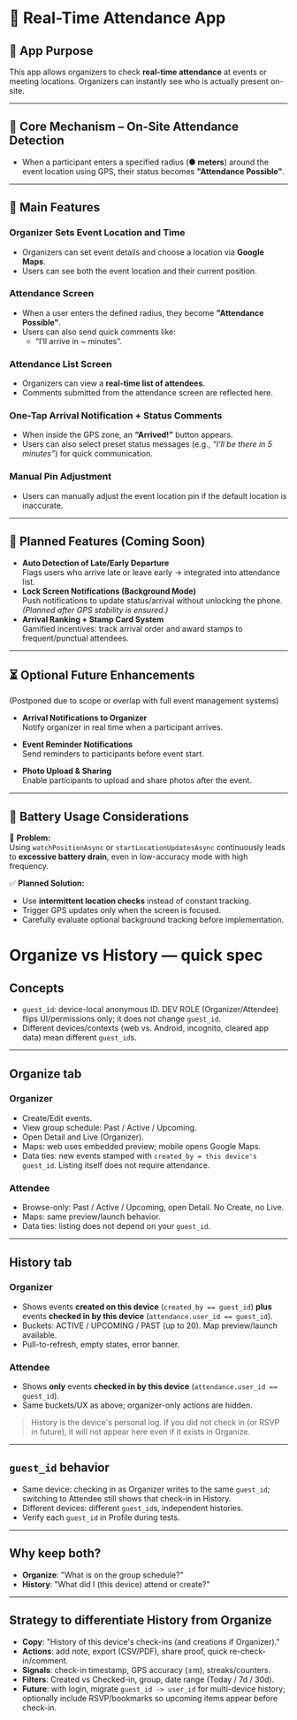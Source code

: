 # 📱 Real-Time Attendance App

## 🎯 App Purpose

This app allows organizers to check **real-time attendance** at events or meeting locations. Organizers can instantly see who is actually present on-site.

---

## 📍 Core Mechanism – On-Site Attendance Detection

- When a participant enters a specified radius (**● meters**) around the event location using GPS, their status becomes **"Attendance Possible"**.

---

## 🚀 Main Features

### Organizer Sets Event Location and Time

- Organizers can set event details and choose a location via **Google Maps**.
- Users can see both the event location and their current position.

### Attendance Screen

- When a user enters the defined radius, they become **"Attendance Possible"**.
- Users can also send quick comments like:
  - “I’ll arrive in ~ minutes”.

### Attendance List Screen

- Organizers can view a **real-time list of attendees**.
- Comments submitted from the attendance screen are reflected here.

### One-Tap Arrival Notification + Status Comments

- When inside the GPS zone, an **“Arrived!”** button appears.
- Users can also select preset status messages (e.g., _“I’ll be there in 5 minutes”_) for quick communication.

### Manual Pin Adjustment

- Users can manually adjust the event location pin if the default location is inaccurate.

---

## 🧩 Planned Features (Coming Soon)

- **Auto Detection of Late/Early Departure**  
  Flags users who arrive late or leave early → integrated into attendance list.
- **Lock Screen Notifications (Background Mode)**  
  Push notifications to update status/arrival without unlocking the phone.  
  _(Planned after GPS stability is ensured.)_
- **Arrival Ranking + Stamp Card System**  
  Gamified incentives: track arrival order and award stamps to frequent/punctual attendees.

---

## ⏳ Optional Future Enhancements

(Postponed due to scope or overlap with full event management systems)

- **Arrival Notifications to Organizer**  
  Notify organizer in real time when a participant arrives.

- **Event Reminder Notifications**  
  Send reminders to participants before event start.

- **Photo Upload & Sharing**  
  Enable participants to upload and share photos after the event.

---

## 🔋 Battery Usage Considerations

🛑 **Problem:**  
Using `watchPositionAsync` or `startLocationUpdatesAsync` continuously leads to **excessive battery drain**, even in low-accuracy mode with high frequency.

✅ **Planned Solution:**

- Use **intermittent location checks** instead of constant tracking.
- Trigger GPS updates only when the screen is focused.
- Carefully evaluate optional background tracking before implementation.

# Organize vs History — quick spec

## Concepts

- `guest_id`: device-local anonymous ID. DEV ROLE (Organizer/Attendee) flips UI/permissions only; it does not change `guest_id`.
- Different devices/contexts (web vs. Android, incognito, cleared app data) mean different `guest_id`s.

---

## Organize tab

### Organizer

- Create/Edit events.
- View group schedule: Past / Active / Upcoming.
- Open Detail and Live (Organizer).
- Maps: web uses embedded preview; mobile opens Google Maps.
- Data ties: new events stamped with `created_by = this device's guest_id`. Listing itself does not require attendance.

### Attendee

- Browse-only: Past / Active / Upcoming, open Detail. No Create, no Live.
- Maps: same preview/launch behavior.
- Data ties: listing does not depend on your `guest_id`.

---

## History tab

### Organizer

- Shows events **created on this device** (`created_by == guest_id`) **plus** events **checked in by this device** (`attendance.user_id == guest_id`).
- Buckets: ACTIVE / UPCOMING / PAST (up to 20). Map preview/launch available.
- Pull-to-refresh, empty states, error banner.

### Attendee

- Shows **only** events **checked in by this device** (`attendance.user_id == guest_id`).
- Same buckets/UX as above; organizer-only actions are hidden.

> History is the device's personal log. If you did not check in (or RSVP in future), it will not appear here even if it exists in Organize.

---

## `guest_id` behavior

- Same device: checking in as Organizer writes to the same `guest_id`; switching to Attendee still shows that check-in in History.
- Different devices: different `guest_id`s, independent histories.
- Verify each `guest_id` in Profile during tests.

---

## Why keep both?

- **Organize**: "What is on the group schedule?"
- **History**: "What did I (this device) attend or create?"

---

## Strategy to differentiate History from Organize

- **Copy**: "History of this device's check-ins (and creations if Organizer)."
- **Actions**: add note, export (CSV/PDF), share proof, quick re-check-in/comment.
- **Signals**: check-in timestamp, GPS accuracy (±m), streaks/counters.
- **Filters**: Created vs Checked-in, group, date range (Today / 7d / 30d).
- **Future**: with login, migrate `guest_id -> user_id` for multi-device history; optionally include RSVP/bookmarks so upcoming items appear before check-in.
